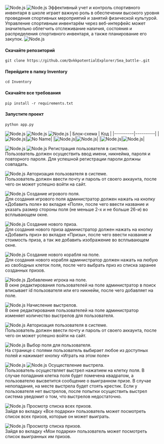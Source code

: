 ![Node.js](/docs/img/InventoryCRM.png)
![Node.js](/docs/img/About.png)
Эффективный учет и контроль спортивного инвентаря в школе играет
важную роль в обеспечении высокого уровня проведения спортивных
мероприятий и занятий физической культурой. \
Управление спортивным инвентарём через веб-интерфейс может значительно облегчить отслеживание наличия, состояния и
распределения спортивного инвентаря, а также планирование его закупок.
![Node.js](/docs/img/Start.png)
  #### Скачайте репозиторий
  ```
  git clone https://github.com/QvkkpotentialExplorer/Sea_battle-.git

  ```
  #### Перейдите в папку Inventory
  ```
  cd Inventory
  ```
  #### Скачайте все требования
  ```
  pip install -r requirements.txt
  ```
   #### Запустите проект
  ```
  python app.py
  ```
![Node.js](/docs/img/Block.png)
![Node.js](/docs/img/db_design.jpg)
![Node.js](/docs/img/Func.png)
| Блок-схема | Код |
|----------|----------|
|![Node.js](/docs/img/Получение.png)|![No Name](/docs/img/Получение_код.jpg)|
|![Node.js](/docs/img/Замена.png)|![Node.js](/docs/img/Замена_код.jpg)|
|![Node.js](/docs/img/Ремонт.png)|![Node.js](/docs/img/Ремонт_код.jpg)|

![Node.js](/docs/img/Inter.png)
![Node.js](/docs/img/Регистрация.png)
Регистрация пользователя в системе.\
Пользователь должен осуществить ввод имени, никнейма, пароля и повторного пароля. Для успешной регистрации пароли должны совпадать.

![Node.js](/docs/img/Авторизация.png)
Авторизация пользователя в системе.\
Пользователь должен ввести почту и пароль от своего аккаунта, после чего он может успешно войти на сайт.

![Node.js](/docs/img/new_field.jpg)
Создание игрового поля.\
Для создания игрового поля администратор должен нажать на кнопку «Добавить поле» во вкладке «Поля», после чего ввести название и указать размер стороны поля (не меньше 2-х и не больше 26-и) во всплывающем окне.

![Node.js](/docs/img/new_item.jpg)
Создание нового приза.\
Для создания нового приза администратор должен нажать на кнопку «Добавить приз» во вкладке «Призы», после чего ввести название и стоимость приза, а так же добавить изображение во всплывающем окне.

![Node.js](/docs/img/new_ship.jpg)
Создание нового корабля на поле.\
Для создания нового корабля администратор должен нажать на любую из свободных клеток поля, после чего выбрать приз из списка заранее созданных призов.

![Node.js](/docs/img/add_user_to_field.jpg)
Добавление игрока на поле.\
В окне редактирования пользователей на поле администратор в поиск вписывает id пользователя или его никнейм, после чего добавляет на поле.

![Node.js](/docs/img/shot_counting.jpg)
Начисление выстрелов.\
В окне редактирования пользователей на поле администратор изменяет количество выстрелов для пользователя.

![Node.js](/docs/img/auth.jpg)
Авторизация пользователя в системе.\
Пользователь должен ввести почту и пароль от своего аккаунта, после чего он может успешно войти на сайт.

![Node.js](/docs/img/select_field.jpg)
Выбор поля для пользователя.\
На странице с полями пользователь выбирает любое из доступных полей и нажимает кнопку «Играть на этом поле»

![Node.js](/docs/img/field.jpg)
![Node.js](/docs/img/winnign_priz.jpg)
Осуществление выстрела.\
Пользователь осуществляет выстрел нажатием на клетку поля. В случае попадания клетка поля будет помечена квадратом, а пользователю высветится сообщение о выигранном призе. В случае непопадания, на месте выстрела будет стоять крестик. Если у пользователя нет выстрелов, после попытки осуществить выстрел система уведомит о том, что выстрелов недостаточно.

![Node.js](/docs/img/all_items.png)
Просмотр списка всех призов.\
Зайдя во вкладку «Все подарки» пользователь может посмотреть список всех призов, которые он может выиграть.

![Node.js](/docs/img/my_items.jpg)
Просмотр списка призов.\
Зайдя во вкладку «Мои подарки» пользователь может посмотреть список выигранных им призов.
